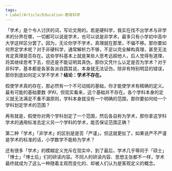 ```yaml
---
tags:
- Label/Article/Education-教育科学
---
```


「学术」是个令人讨厌的词，写论文用的。若是硬科学，我实在找不出学术与非学术的分界在哪，一切都可以说是学术，也可以说是非学术，最多只有小学初中高中大学这样区分罢了。因为，无论你学不学术，真理就在那里，不偏不移。那你要如何界定学术呢？对于非硬科学，通常解析力不够，不足以完全解构真理，甚至无法肯定真理是否存在。这些学科基本上就是某些人思考远超他人，后人觉得有道理，将其继续思考下去，但还是不能证明其真伪，那你又凭什么认定是否为学术？对于非科学，基本都是各家各派自圆其说，本身就无法证伪，除非有特别明显的错误，那你到底如何定义学不学术？**结论：学术不存在。**

假使学术真的存在，那必然有一个不可动摇的基础，你才能使学术有精确的定义。最有可能的基础要数 *学科*，但现实看来，这个基础并不存在。各个学科本身的定义就无法满足不重不漏原则，学科本身就没有一个明确的范围，那你要如何给一个学科划定学术的范围？

再有就是，假使你对两个学科划定了一个范围，然后各自称为学术，那你拿这学科学术的通用标准去定义另一个学科的学术，能否保证范围正确？

第二种「学术」「非学术」的区别是是否「严谨」。但这就更扯了，如果说严不严谨是学术的标准的话，小学数学不能称为学术？

还有很多「学术」的模糊定义充斥在现实中，到了最后，学术几乎等同于「硕士」「博士」「博士后」们的研读内容。不同人的研读内容、思想主张都不一样，学术最终就成为了这么一种随着主观而变化的、却被人们认为是客观定义的概念。
